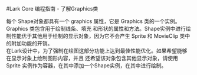 #Lark Core 编程指南 - 了解Graphics类

每个 Shape对象都具有一个 graphics 属性，它是 Graphics 类的一个实例。Graphics 类包含用于绘制线条、填充
和形状的属性和方法。Shape实例中进行绘制性能优于其他用于绘制的显示对象，因为它不会产生 Sprite 和 MovieClip 类中的附加功能的开销。   
在Lark设计中，为了强制在绘图这部分功能上达到最佳性能优化。如果希望能够在显示对象上绘制图形内容，并且
还希望该对象包含其他显示对象，请使用 Sprite 实例作为容器，在其中添加一个Shape实例，在其中进行绘制。   